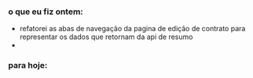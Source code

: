 ### o que eu fiz ontem:
- refatorei as abas de navegação da pagina de edição de contrato para representar os dados que retornam da api de resumo
- 

### para hoje:

